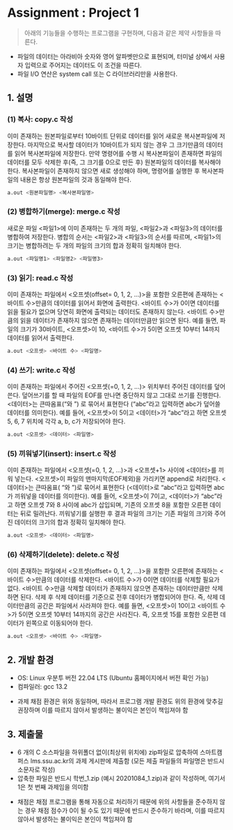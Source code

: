 # Assignment : Project 1

> 아래의 기능들을 수행하는 프로그램을 구현하며, 다음과 같은 제약 사항들을 따른다.

- 파일의 데이터는 아라비아 숫자와 영어 알파벳만으로 표현되며, 터미널 상에서 사용자 입력으로 주어지는 데이터도 이 조건을 따른다.
- 파일 I/O 연산은 system call 또는 C 라이브러리만을 사용한다.

## 1. 설명

### (1) 복사: copy.c 작성

이미 존재하는 원본파일로부터 10바이트 단위로 데이터를 읽어 새로운 복사본파일에 저장한다. 마지막으로 복사할 데이터가 10바이트가 되지 않는 경우 그 크기만큼의 데이터를 읽어 복사본파일에 저장한다. 만약 명령어를
수행 시 복사본파일이 존재하면 파일의 데이터를 모두 삭제한 후(즉, 그 크기를 0으로 만든 후) 원본파일의 데이터를 복사해야 한다. 복사본파일이 존재하지 않으면 새로 생성해야 하며, 명령어를 실행한 후 복사본파일의
내용은 항상 원본파일의 것과 동일해야 한다.

```bash
a.out <원본파일명> <복사본파일명>
```

### (2) 병합하기(merge): merge.c 작성

새로운 파일 <파일1>에 이미 존재하는 두 개의 파일, <파일2>과 <파일3>의 데이터를 병합하여 저장한다. 병합의 순서는 <파일2>과 <파일3>의 순서를 따르며, <파일1>의 크기는 병합하려는 두 개의 파일의
크기의 합과 정확히 일치해야 한다.

```bash
a.out <파일명1> <파일명2> <파일명3>
```

### (3) 읽기: read.c 작성

이미 존재하는 파일에서 <오프셋(offset= 0, 1, 2, ...)>을 포함한 오른편에 존재하는 <바이트 수>만큼의 데이터를 읽어서 화면에 출력한다. <바이트 수>가 0이면 데이터를 읽을 필요가 없으며 당연히
화면에 출력되는 데이터도 존재하지 않는다. <바이트 수>만큼의 읽을 데이터가 존재하지 않으면 존재하는 데이터만큼만 읽으면 된다. 예를 들면, 파일의 크기가 30바이트, <오프셋>이 10, <바이트 수>가 5이면
오프셋 10부터 14까지 데이터를 읽어서 출력한다.

```bash
a.out <오프셋> <바이트 수> <파일명>
```

### (4) 쓰기: write.c 작성

이미 존재하는 파일에서 주어진 <오프셋(=0, 1, 2, ...)> 위치부터 주어진 데이터를 덮어쓴다. 덮어쓰기를 할 때 파일의 EOF를 만나면 중단하지 않고 그대로 쓰기를 진행한다. <데이터>는 큰따옴표(“와 ”)
로 묶어서 표현한다 (“abc”라고 입력하면 abc가 덮어쓸 데이터를 의미한다). 예를 들어, <오프셋>이 5이고 <데이터>가 “abc”라고 하면 오프셋 5, 6, 7 위치에 각각 a, b, c가 저장되어야 한다.

```bash
a.out <오프셋> <데이터> <파일명>
```

### (5) 끼워넣기(insert): insert.c 작성

이미 존재하는 파일에서 <오프셋(=0, 1, 2, ...)>과 <오프셋+1> 사이에 <데이터>를 끼워 넣는다. <오프셋>이 파일의 맨마지막(EOF제외)을 가리키면 append로 처리한다. <데이터>는 큰따옴표(
“와 ”)로 묶어서 표현한다 (<데이터>로 “abc”라고 입력하면 abc가 끼워넣을 데이터를 의미한다). 예를 들어, <오프셋>이 7이고, <데이터>가 “abc”라고 하면 오프셋 7와 8 사이에 abc가 삽입되며,
기존의 오프셋 8을 포함한 오른편 데이터는 뒤로 밀려난다. 끼워넣기를 실행한 후 결과 파일의 크기는 기존 파일의 크기와 주어진 데이터의 크기의 합과 정확히 일치해야 한다.

```bash
a.out <오프셋> <데이터> <파일명>
```

### (6) 삭제하기(delete): delete.c 작성

이미 존재하는 파일에서 <오프셋(offset= 0, 1, 2, ...)>을 포함한 오른편에 존재하는 <바이트 수>만큼의 데이터를 삭제한다. <바이트 수>가 0이면 데이터를 삭제할 필요가 없다. <바이트 수>만큼
삭제할 데이터가 존재하지 않으면 존재하는 데이터만큼만 삭제하면 된다. 삭제 후 삭제 데이터를 기준으로 전후 데이터가 병합되어야 한다. 즉, 삭제 데이터만큼의 공간은 파일에서 사라져야 한다. 예를 들면, <오프셋>이
10이고 <바이트 수>가 5이면 오프셋 10부터 14까지의 공간은 사라진다. 즉, 오프셋 15를 포함한 오른편 데이터가 왼쪽으로 이동되어야 한다.

```bash
a.out <오프셋> <바이트 수> <파일명>
```

## 2. 개발 환경

- OS: Linux 우분투 버전 22.04 LTS (Ubuntu 홈페이지에서 버전 확인 가능)
- 컴파일러: gcc 13.2

* 과제 채점 환경은 위와 동일하며, 따라서 프로그램 개발 환경도 위의 환경에 맞추길 권장하며 이를 따르지 않아서 발생하는 불이익은 본인이 책임져야 함

## 3. 제출물

- 6 개의 C 소스파일을 하위폴더 없이(최상위 위치에) zip파일로 압축하여 스마트캠퍼스 lms.ssu.ac.kr의 과제 게시판에 제출함 (모든 제출 파일들의 파일명은 반드시 소문자로 작성)
- 압축한 파일은 반드시 학번_1.zip (예시 20201084_1.zip)과 같이 작성하며, 여기서 1은 첫 번째 과제임을 의미함

* 채점은 채점 프로그램을 통해 자동으로 처리하기 때문에 위의 사항들을 준수하지 않는 경우 채점 점수가 0이 될 수도 있기 때문에 반드시 준수하기 바라며, 이를 따르지 않아서 발생하는 불이익은 본인이 책임져야 함